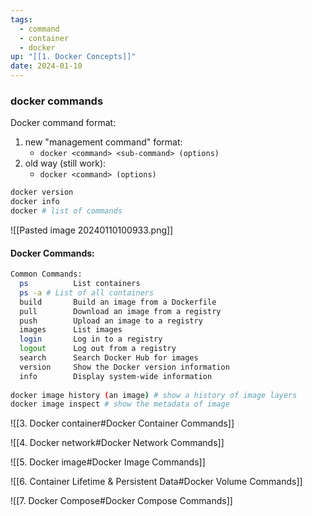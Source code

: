 ```yaml
---
tags:
  - command
  - container
  - docker
up: "[[1. Docker Concepts]]"
date: 2024-01-10
---
```

### docker commands
Docker command format:
1. new "management command" format:
	- `docker <command> <sub-command> (options)`
2. old way (still work): 
	- `docker <command> (options)`

```bash
docker version
docker info
docker # list of commands
```
![[Pasted image 20240110100933.png]]
#### Docker Commands:
```bash
Common Commands:
  ps          List containers
  ps -a # List of all containers
  build       Build an image from a Dockerfile
  pull        Download an image from a registry
  push        Upload an image to a registry
  images      List images
  login       Log in to a registry
  logout      Log out from a registry
  search      Search Docker Hub for images
  version     Show the Docker version information
  info        Display system-wide information
 
docker image history (an image) # show a history of image layers
docker image inspect # show the metadata of image
```
![[3. Docker container#Docker Container Commands]]

![[4. Docker network#Docker Network Commands]]

![[5. Docker image#Docker Image Commands]]

![[6. Container Lifetime & Persistent Data#Docker Volume Commands]]

![[7. Docker Compose#Docker Compose Commands]]